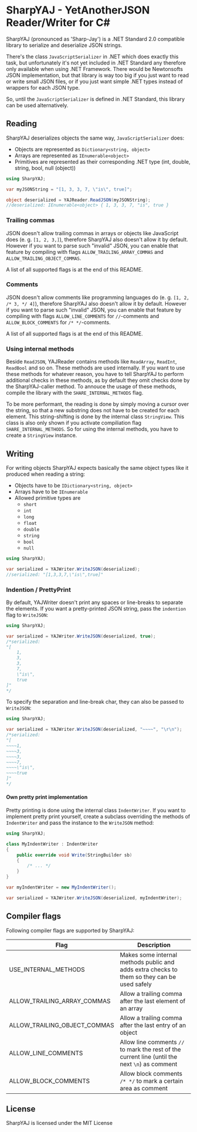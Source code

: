 # SharpYAJ - YetAnotherJSON Reader/Writer for C#

SharpYAJ (pronounced as 'Sharp-Jay') is a .NET Standard 2.0 compatible library to serialize and deserialize JSON strings.

There's the class `JavaScriptSerializer` in .NET which does exactly this task, but unfortunately it's not yet included in .NET Standard any therefore only available when using .NET Framework. There would be Newtonsofts JSON implementation, but that library is way too big if you just want to read or write small JSON files, or if you just want simple .NET types instead of wrappers for each JSON type.

So, until the `JavaScriptSerializer` is defined in .NET Standard, this library can be used alternatively.

## Reading
SharpYAJ deserializes objects the same way, `JavaScriptSerializer` does:
- Objects are represented as `Dictionary<string, object>`
- Arrays are represented as `IEnumerable<object>`
- Primitives are represented as their corresponding .NET type (int, double, string, bool, null (object))

```csharp
using SharpYAJ;

var myJSONString = "[1, 3, 3, 7, \"is\", true]";

object deserialized = YAJReader.ReadJSON(myJSONString);
//deserialized: IEnumerable<object> { 1, 3, 3, 7, "is", true }
```

### Trailing commas
JSON doesn't allow trailing commas in arrays or objects like JavaScript does (e. g. `[1, 2, 3,]`), therefore SharpYAJ also doesn't allow it by default.
However if you want to parse such "invalid" JSON, you can enable that feature by compiling with flags `ALLOW_TRAILING_ARRAY_COMMAS` and `ALLOW_TRAILING_OBJECT_COMMAS`.

A list of all supported flags is at the end of this README.

### Comments
JSON doesn't allow comments like programming languages do (e. g. `[1, 2, /* 3, */ 4]`), therefore SharpYAJ also doesn't allow it by default.
However if you want to parse such "invalid" JSON, you can enable that feature by compiling with flags `ALLOW_LINE_COMMENTS` for `//`-comments and `ALLOW_BLOCK_COMMENTS` for `/* */`-comments.

A list of all supported flags is at the end of this README.

### Using internal methods
Beside `ReadJSON`, YAJReader contains methods like `ReadArray`, `ReadInt`, `ReadBool` and so on. These methods are used internally. If you want to use these methods for whatever reason, you have to tell SharpYAJ to perform additional checks in these methods, as by default they omit checks done by the SharpYAJ-caller method. To annouce the usage of these methods, compile the library with the `SHARE_INTERNAL_METHODS` flag.

To be more performant, the reading is done by simply moving a cursor over the string, so that a new substring does not have to be created for each element. This string-shifting is done by the internal class `StringView`. This class is also only shown if you activate compiliation flag `SHARE_INTERNAL_METHODS`. So for using the internal methods, you have to create a `StringView` instance.

## Writing
For writing objects SharpYAJ expects basically the same object types like it produced when reading a string:
- Objects have to be `IDictionary<string, object>`
- Arrays have to be `IEnumerable`
- Allowed primitive types are
  - `short`
  - `int`
  - `long`
  - `float`
  - `double`
  - `string`
  - `bool`
  - `null`

```csharp
using SharpYAJ;

var serialized = YAJWriter.WriteJSON(deserialized);
//serialized: "[1,3,3,7,\"is\",true]"
```

### Indention / PrettyPrint
By default, YAJWriter doesn't print any spaces or line-breaks to separate the elements.
If you want a pretty-printed JSON string, pass the `indention` flag to `WriteJSON`:

```csharp
using SharpYAJ;

var serialized = YAJWriter.WriteJSON(deserialized, true);
/*serialized:
"[
	1,
	3,
	3,
	7,
	\"is\",
	true
]"
*/
```

To specify the separation and line-break char, they can also be passed to `WriteJSON`:
```csharp
using SharpYAJ;

var serialized = YAJWriter.WriteJSON(deserialized, "~~~~", "\r\n");
/*serialized:
"[
~~~~1,
~~~~3,
~~~~3,
~~~~7,
~~~~\"is\",
~~~~true
]"
*/
```

#### Own pretty print implementation
Pretty printing is done using the internal class `IndentWriter`. If you want to implement pretty print yourself, create a subclass overriding the methods of `IndentWriter` and pass the instance to the `WriteJSON` method:
```csharp
using SharpYAJ;

class MyIndentWriter : IndentWriter
{
	public override void Write(StringBuilder sb)
	{
		/* ... */
	}
}

var myIndentWriter = new MyIndentWriter();

var serialized = YAJWriter.WriteJSON(deserialized, myIndentWriter);
```

## Compiler flags
Following compiler flags are supported by SharpYAJ:

|Flag|Description|
|---|---|
|USE_INTERNAL_METHODS|Makes some internal methods public and adds extra checks to them so they can be used safely|
|ALLOW_TRAILING_ARRAY_COMMAS|Allow a trailing comma after the last element of an array|
|ALLOW_TRAILING_OBJECT_COMMAS|Allow a trailing comma after the last entry of an object|
|ALLOW_LINE_COMMENTS|Allow line comments `//` to mark the rest of the current line (until the next `\n`) as comment|
|ALLOW_BLOCK_COMMENTS|Allow block comments `/* */` to mark a certain area as comment|

## License
SharpYAJ is licensed under the MIT License
